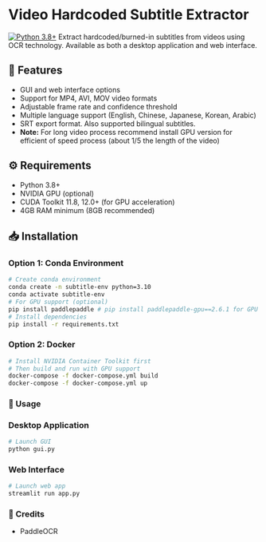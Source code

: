 # Video Hardcoded Subtitle Extractor

[![Python 3.8+](https://img.shields.io/badge/python-3.8+-blue.svg)](https://www.python.org/downloads/)
Extract hardcoded/burned-in subtitles from videos using OCR technology. Available as both a desktop application and web interface.

## 🎯 Features
- GUI and web interface options
- Support for MP4, AVI, MOV video formats
- Adjustable frame rate and confidence threshold
- Multiple language support (English, Chinese, Japanese, Korean, Arabic)
- SRT export format. Also supported bilingual subtitles.
- **Note:** For long video process recommend install GPU version for efficient of speed process (about 1/5 the length of the video)


## ⚙️ Requirements
- Python 3.8+
- NVIDIA GPU (optional)
- CUDA Toolkit 11.8, 12.0+ (for GPU acceleration)
- 4GB RAM minimum (8GB recommended)

## 📥 Installation

### Option 1: Conda Environment 

```bash
# Create conda environment
conda create -n subtitle-env python=3.10
conda activate subtitle-env
# For GPU support (optional)
pip install paddlepaddle # pip install paddlepaddle-gpu==2.6.1 for GPU version
# Install dependencies
pip install -r requirements.txt
```

### Option 2: Docker
```bash
# Install NVIDIA Container Toolkit first
# Then build and run with GPU support
docker-compose -f docker-compose.yml build
docker-compose -f docker-compose.yml up
```

### 🚀 Usage
### Desktop Application
```bash
# Launch GUI
python gui.py
```
### Web Interface
```bash
# Launch web app
streamlit run app.py
```

### 🤝 Credits
- PaddleOCR
